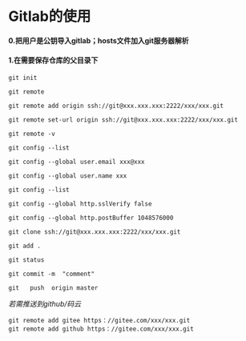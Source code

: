# Gitlab的使用


#### 0.把用户是公钥导入gitlab；hosts文件加入git服务器解析

#### 1.在需要保存仓库的父目录下

```
git init

git remote

git remote add origin ssh://git@xxx.xxx.xxx:2222/xxx/xxx.git

git remote set-url origin ssh://git@xxx.xxx.xxx:2222/xxx/xxx.git

git remote -v

git config --list

git config --global user.email xxx@xxx

git config --global user.name xxx

git config --list

git config --global http.sslVerify false

git config --global http.postBuffer 1048576000

git clone ssh://git@xxx.xxx.xxx:2222/xxx/xxx.git

git add .

git status 

git commit -m  "comment"

git   push  origin master
```

*若需推送到github/码云*

```
git remote add gitee https：//gitee.com/xxx/xxx.git
git remote add github https：//gitee.com/xxx/xxx.git
```

